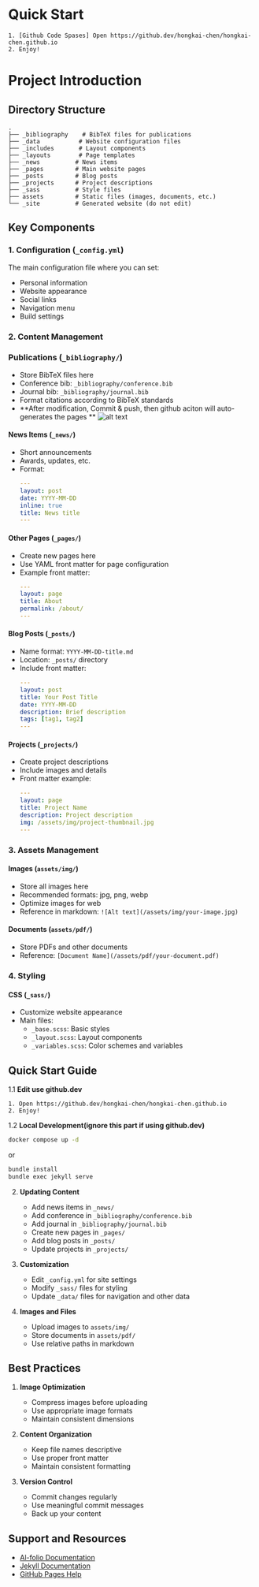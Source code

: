 # Quick Start
```
1. [Github Code Spases] Open https://github.dev/hongkai-chen/hongkai-chen.github.io
2. Enjoy!
```

# Project Introduction
## Directory Structure

```
.
├── _bibliography    # BibTeX files for publications
├── _data           # Website configuration files
├── _includes       # Layout components
├── _layouts        # Page templates
├── _news          # News items
├── _pages         # Main website pages
├── _posts         # Blog posts
├── _projects      # Project descriptions
├── _sass          # Style files
├── assets         # Static files (images, documents, etc.)
└── _site          # Generated website (do not edit)
```

## Key Components


### 1. Configuration (`_config.yml`)
The main configuration file where you can set:
- Personal information
- Website appearance
- Social links
- Navigation menu
- Build settings

### 2. Content Management

### Publications (`_bibliography/`)
- Store BibTeX files here
- Conference bib: `_bibliography/conference.bib`
- Journal bib: `_bibliography/journal.bib`
- Format citations according to BibTeX standards
- **After modification, Commit & push, then github aciton will auto-generates the pages **
![alt text](github_code_spaces.png.png)

#### News Items (`_news/`)
- Short announcements
- Awards, updates, etc.
- Format:
  ```yaml
  ---
  layout: post
  date: YYYY-MM-DD
  inline: true
  title: News title
  ---
  ```

#### Other Pages (`_pages/`)
- Create new pages here
- Use YAML front matter for page configuration
- Example front matter:
  ```yaml
  ---
  layout: page
  title: About
  permalink: /about/
  ---
  ```
#### Blog Posts (`_posts/`)
- Name format: `YYYY-MM-DD-title.md`
- Location: `_posts/` directory
- Include front matter:
  ```yaml
  ---
  layout: post
  title: Your Post Title
  date: YYYY-MM-DD
  description: Brief description
  tags: [tag1, tag2]
  ---
  ```
#### Projects (`_projects/`)
- Create project descriptions
- Include images and details
- Front matter example:
  ```yaml
  ---
  layout: page
  title: Project Name
  description: Project description
  img: /assets/img/project-thumbnail.jpg
  ---
  ```

### 3. Assets Management

#### Images (`assets/img/`)
- Store all images here
- Recommended formats: jpg, png, webp
- Optimize images for web
- Reference in markdown: `![Alt text](/assets/img/your-image.jpg)`

#### Documents (`assets/pdf/`)
- Store PDFs and other documents
- Reference: `[Document Name](/assets/pdf/your-document.pdf)`


### 4. Styling

#### CSS (`_sass/`)
- Customize website appearance
- Main files:
  - `_base.scss`: Basic styles
  - `_layout.scss`: Layout components
  - `_variables.scss`: Color schemes and variables

## Quick Start Guide

1.1 **Edit use github.dev**
   ```
   1. Open https://github.dev/hongkai-chen/hongkai-chen.github.io
   2. Enjoy!
   ```

1.2 **Local Development(ignore this part if using github.dev)**
   ```bash
   docker compose up -d
   ```
   or 
   ```bash
   bundle install
   bundle exec jekyll serve
   ```
   
2. **Updating Content**
   - Add news items in `_news/`
   - Add conference in `_bibliography/conference.bib`
   - Add journal in `_bibliography/journal.bib`
   - Create new pages in `_pages/`
   - Add blog posts in `_posts/`
   - Update projects in `_projects/`
   
3. **Customization**
   - Edit `_config.yml` for site settings
   - Modify `_sass/` files for styling
   - Update `_data/` files for navigation and other data

4. **Images and Files**
   - Upload images to `assets/img/`
   - Store documents in `assets/pdf/`
   - Use relative paths in markdown

## Best Practices

1. **Image Optimization**
   - Compress images before uploading
   - Use appropriate image formats
   - Maintain consistent dimensions

2. **Content Organization**
   - Keep file names descriptive
   - Use proper front matter
   - Maintain consistent formatting

3. **Version Control**
   - Commit changes regularly
   - Use meaningful commit messages
   - Back up your content

## Support and Resources

- [Al-folio Documentation](https://github.com/alshedivat/al-folio)
- [Jekyll Documentation](https://jekyllrb.com/docs/)
- [GitHub Pages Help](https://docs.github.com/en/pages)
